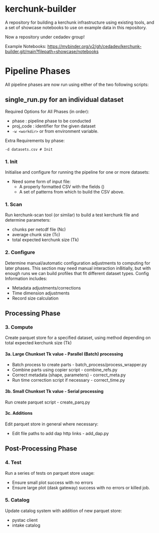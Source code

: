 # kerchunk-builder
A repository for building a kerchunk infrastructure using existing tools, and a set of showcase notebooks to use on example data in this repository.

Now a repository under cedadev group!

Example Notebooks:
https://mybinder.org/v2/gh/cedadev/kerchunk-builder.git/main?filepath=showcase/notebooks

# Pipeline Phases

All pipeline phases are now run using either of the two following scripts:

## single_run.py for an individual dataset
Required Options for All Phases (in order):
 - phase     : pipeline phase to be conducted
 - proj_code : identifier for the given dataset
 - `-w <workdir>` or from environment variable.

Extra Requirements by phase:
```
-d datasets.csv # Init
```   

### 1. Init
Initialise and configure for running the pipeline for one or more datasets:
 - Need some form of input file:
   - A properly formatted CSV with the fields ()
   - A set of patterns from which to build the CSV above.

### 1. Scan
Run kerchunk-scan tool (or similar) to build a test kerchunk file and determine parameters:
 - chunks per netcdf file (Nc)
 - average chunk size (Tc)
 - total expected kerchunk size (Tk)

### 2. Configure
Determine manual/automatic configuration adjustments to computing for later phases.
This section may need manual interaction in8itially, but with enough runs we can build profiles that fit different dataset types.
Config Information includes:
 - Metadata adjustments/corrections
 - Time dimension adjustments
 - Record size calculation

## Processing Phase

### 3. Compute
Create parquet store for a specified dataset, using method depending on total expected kerchunk size (Tk)

#### 3a. Large Chunkset Tk value - Parallel (Batch) processing
 - Batch process to create parts        - batch_process/process_wrapper.py
 - Combine parts using copier script    - combine_refs.py
 - Correct metadata (shape, parameters) - correct_meta.py
 - Run time correction script if necessary - correct_time.py

#### 3b. Small Chunkset Tk value - Serial processing
Run create parquet script - create_parq.py

#### 3c. Additions
Edit parquet store in general where necessary:
 - Edit file paths to add dap http links - add_dap.py 

## Post-Processing Phase

### 4. Test
Run a series of tests on parquet store usage:
 - Ensure small plot success with no errors
 - Ensure large plot (dask gateway) success with no errors or killed job.

### 5. Catalog
Update catalog system with addition of new parquet store:
 - pystac client
 - intake catalog
